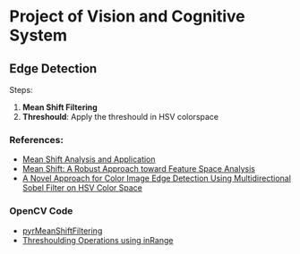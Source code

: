 # Project of Vision and Cognitive System

## Edge Detection

Steps:
 
1. **Mean Shift Filtering**
2. **Threshould**: Apply the threshould in HSV colorspace


### References:
* [Mean Shift Analysis and Application](http://citeseerx.ist.psu.edu/viewdoc/download?doi=10.1.1.34.1965&rep=rep1&type=pdf)
* [Mean Shift: A Robust Approach toward Feature Space Analysis](http://citeseerx.ist.psu.edu/viewdoc/download?doi=10.1.1.76.8968&rep=rep1&type=pdf)
* [A Novel Approach for Color Image Edge Detection Using Multidirectional Sobel Filter on HSV Color Space](https://www.researchgate.net/publication/314446743_A_Novel_Approach_for_Color_Image_Edge_Detection_Using_Multidirectional_Sobel_Filter_on_HSV_Color_Space)

### OpenCV Code
* [pyrMeanShiftFiltering](https://docs.opencv.org/2.4/modules/imgproc/doc/filtering.html?highlight=meanshiftfiltering#pyrmeanshiftfiltering)
* [Threshoulding Operations using inRange](https://docs.opencv.org/3.4/da/d97/tutorial_threshold_inRange.html)